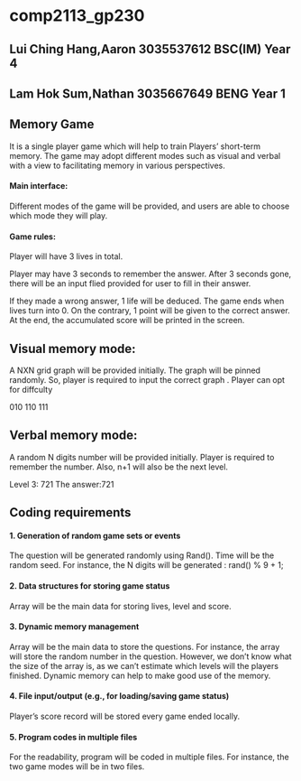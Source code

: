 # comp2113_gp230
## Lui Ching Hang,Aaron 3035537612 BSC(IM) Year 4

## Lam Hok Sum,Nathan 3035667649  BENG Year 1


## Memory Game

It is a single player game which will help to train Players’ short-term memory. The game may adopt different modes such as visual and verbal with a view to facilitating memory in various perspectives.

#### Main interface:
Different modes of the game will be provided, and users are able to choose which mode they will play.

#### Game rules:
Player will have 3 lives in total. 

Player may have 3 seconds to remember the answer. After 3 seconds gone, there will be an input flied provided for user to fill in their answer.  

If they made a wrong answer, 1 life will be deduced. The game ends when lives turn into 0. On the contrary, 1 point will be given to the correct answer. At the end, the accumulated score will be printed in the screen. 




## Visual memory mode:

A NXN grid graph will be provided initially. The graph will be pinned randomly. So, player is required to input the correct graph .
Player can opt for diffculty 

010
110
111


## Verbal memory mode: 

A random N digits number will be provided initially. Player is required to remember the number. Also, n+1 will also be the next level.

Level 3: 721
The answer:721



## Coding requirements

#### 1.	Generation of random game sets or events

The question will be generated randomly using Rand(). Time will be the random seed. 
For instance, the N digits will be generated : rand() % 9 + 1;

#### 2.	Data structures for storing game status

Array will be the main data for storing lives, level and score.

#### 3.	Dynamic memory management

Array will be the main data to store the questions. For instance, the array will store the random number in the question. However, we don’t know what the size of the array is, as we can’t estimate which levels will the players finished. Dynamic memory can help to make good use of the memory.  

#### 4.	File input/output (e.g., for loading/saving game status)
Player’s score record will be stored every game ended locally.

#### 5.	Program codes in multiple files

For the readability, program will be coded in multiple files. For instance, the two game modes will be in two files. 




